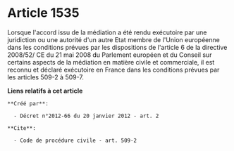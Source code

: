 # Article 1535

Lorsque l'accord issu de la médiation a été rendu exécutoire par une juridiction ou une autorité d'un autre Etat membre de
l'Union européenne dans les conditions prévues par les dispositions de l'article 6 de la directive 2008/52/ CE du 21 mai 2008
du Parlement européen et du Conseil sur certains aspects de la médiation en matière civile et commerciale, il est reconnu et
déclaré exécutoire en France dans les conditions prévues par les articles 509-2 à 509-7.

**Liens relatifs à cet article**

	**Créé par**:

	  - Décret n°2012-66 du 20 janvier 2012 - art. 2

	**Cite**:

	  - Code de procédure civile - art. 509-2

